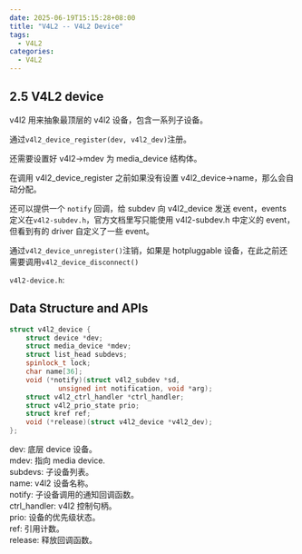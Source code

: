```yaml
---
date: 2025-06-19T15:15:28+08:00
title: "V4L2 -- V4L2 Device"
tags:
  - V4L2
categories:
  - V4L2
---
```


## 2.5 V4L2 device

v4l2 用来抽象最顶层的 v4l2 设备，包含一系列子设备。

通过`v4l2_device_register(dev, v4l2_dev)`注册。

还需要设置好 v4l2->mdev 为 media_device 结构体。

在调用 v4l2_device_register 之前如果没有设置 v4l2_device->name，那么会自动分配。

还可以提供一个 `notify` 回调，给 subdev 向 v4l2_device 发送 event，events 定义在`v4l2-subdev.h`，官方文档里写只能使用 v4l2-subdev.h 中定义的 event，但看到有的 driver 自定义了一些 event。

通过`v4l2_device_unregister()`注销，如果是 hotpluggable 设备，在此之前还需要调用`v4l2_device_disconnect()`

`v4l2-device.h`:

## Data Structure and APIs

```c++
struct v4l2_device {
	struct device *dev;
	struct media_device *mdev;
	struct list_head subdevs;
	spinlock_t lock;
	char name[36];
	void (*notify)(struct v4l2_subdev *sd,
			unsigned int notification, void *arg);
	struct v4l2_ctrl_handler *ctrl_handler;
	struct v4l2_prio_state prio;
	struct kref ref;
	void (*release)(struct v4l2_device *v4l2_dev);
};
```

dev: 底层 device 设备。  
mdev: 指向 media device.  
subdevs: 子设备列表。  
name: v4l2 设备名称。  
notify: 子设备调用的通知回调函数。  
ctrl_handler: v4l2 控制句柄。  
prio: 设备的优先级状态。  
ref: 引用计数。  
release: 释放回调函数。
